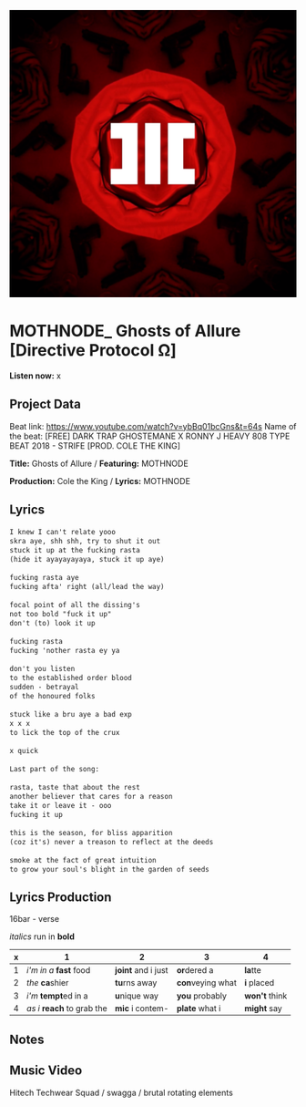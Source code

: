 ![](hc_sg127_cover.png)

# MOTHNODE_ Ghosts of Allure [Directive Protocol Ω] 

**Listen now:** x

## Project Data

Beat link: https://www.youtube.com/watch?v=ybBq01bcGns&t=64s
Name of the beat: [FREE] DARK TRAP GHOSTEMANE X RONNY J HEAVY 808 TYPE BEAT 2018 - STRIFE [PROD. COLE THE KING]

**Title:** Ghosts of Allure / **Featuring:** MOTHNODE

**Production:** Cole the King / **Lyrics:** MOTHNODE

## Lyrics


```
I knew I can't relate yooo
skra aye, shh shh, try to shut it out
stuck it up at the fucking rasta 
(hide it ayayayayaya, stuck it up aye)

fucking rasta aye 
fucking afta' right (all/lead the way)

focal point of all the dissing's 
not too bold "fuck it up" 
don't (to) look it up

fucking rasta
fucking 'nother rasta ey ya

don't you listen 
to the established order blood
sudden - betrayal 
of the honoured folks

stuck like a bru aye a bad exp 
x x x
to lick the top of the crux

x quick

Last part of the song:

rasta, taste that about the rest
another believer that cares for a reason
take it or leave it - ooo
fucking it up

this is the season, for bliss apparition
(coz it's) never a treason to reflect at the deeds

smoke at the fact of great intuition
to grow your soul's blight in the garden of seeds

```

## Lyrics Production

16bar - verse

*italics* run in
**bold**

| x | 1 | 2 | 3 | 4 |
|---|---|---|---|---|
| 1 | *i'm in a* **fast** food | **joint** and i just  | **or**dered a  | **la**tte  |
| 2 | *the* **ca**shier | **tu**rns away  |  **con**veying what |  **i** placed |
| 3 | *i'm* **tempt**ed in a | **u**nique way  |  **you** probably |  **won't** think |
| 4 | *as i* **reach** to grab the |  **mic** i contem-  | **plate** what i | **might** say |

## Notes

## Music Video
Hitech Techwear Squad / swagga / brutal
rotating elements
